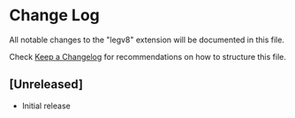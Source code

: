 # Change Log

All notable changes to the "legv8" extension will be documented in this file.

Check [Keep a Changelog](http://keepachangelog.com/) for recommendations on how to structure this file.

## [Unreleased]

- Initial release